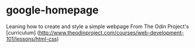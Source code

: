 # google-homepage
Leaning how to create and style a simple webpage
From The Odin Project's [curriculum]
(http://www.theodinproject.com/courses/web-development-101/lessons/html-css)

